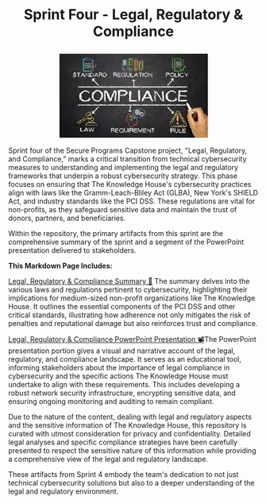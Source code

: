 # <p align="center"> Sprint Four - Legal, Regulatory & Compliance <p align="center">
<p align="center">
  <img src="https://github.com/janepierresgithub/TKHSecureProgramCapstoneProject/blob/main/compliancepic.jpeg" alt="Regulations">
</p>
Sprint four of the Secure Programs Capstone project, "Legal, Regulatory, and Compliance," marks a critical transition from technical cybersecurity measures to understanding and implementing the legal and regulatory frameworks that underpin a robust cybersecurity strategy. This phase focuses on ensuring that The Knowledge House's cybersecurity practices align with laws like the Gramm-Leach-Bliley Act (GLBA), New York's SHIELD Act, and industry standards like the PCI DSS. These regulations are vital for non-profits, as they safeguard sensitive data and maintain the trust of donors, partners, and beneficiaries.

Within the repository, the primary artifacts from this sprint are the comprehensive summary of the sprint and a segment of the PowerPoint presentation delivered to stakeholders. 

**This Markdown Page Includes:**

[Legal, Regulatory & Compliance Summary 📃](https://github.com/janepierresgithub/TKHSecureProgramCapstoneProject/blob/main/sprinttwosummary.pdf) The summary delves into the various laws and regulations pertinent to cybersecurity, highlighting their implications for medium-sized non-profit organizations like The Knowledge House. It outlines the essential components of the PCI DSS and other critical standards, illustrating how adherence not only mitigates the risk of penalties and reputational damage but also reinforces trust and compliance.

[Legal, Regulatory & Compliance PowerPoint Presentation 📽](https://github.com/janepierresgithub/TKHSecureProgramCapstoneProject/blob/main/sprintthreepresentation.pdf)The PowerPoint presentation portion gives a visual and narrative account of the legal, regulatory, and compliance landscape. It serves as an educational tool, informing stakeholders about the importance of legal compliance in cybersecurity and the specific actions The Knowledge House must undertake to align with these requirements. This includes developing a robust network security infrastructure, encrypting sensitive data, and ensuring ongoing monitoring and auditing to remain compliant.

Due to the nature of the content, dealing with legal and regulatory aspects and the sensitive information of The Knowledge House, this repository is curated with utmost consideration for privacy and confidentiality. Detailed legal analyses and specific compliance strategies have been carefully presented to respect the sensitive nature of this information while providing a comprehensive view of the legal and regulatory landscape.

These artifacts from Sprint 4 embody the team's dedication to not just technical cybersecurity solutions but also to a deeper understanding of the legal and regulatory environment. 
